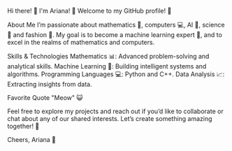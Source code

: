 Hi there! 🌟 I'm Ariana! 🦄
Welcome to my GitHub profile! 💖

About Me
I’m passionate about mathematics 📏, computers 💻, AI 🤖, science 🔬 and fashion 👗. My goal is to become a machine learning expert 🌟, and to excel in the realms of mathematics and computers.

Skills & Technologies
Mathematics 📊: Advanced problem-solving and analytical skills.
Machine Learning 🤖: Building intelligent systems and algorithms.
Programming Languages 💻: Python and C++. 
Data Analysis 📈: Extracting insights from data.

Favorite Quote
"Meow" 😺

Feel free to explore my projects and reach out if you’d like to collaborate or chat about any of our shared interests. Let’s create something amazing together! 🌸

Cheers,
Ariana 🌟
